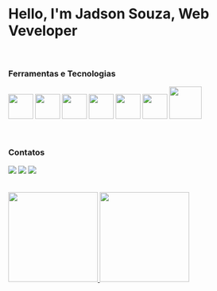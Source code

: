 <h1> Hello, I'm Jadson Souza, Web Veveloper </h1> <br>

<h3> Ferramentas e Tecnologias </h3>

<img src="https://cdn.jsdelivr.net/gh/devicons/devicon/icons/javascript/javascript-original.svg" width="50" height="50" /> <img src="https://cdn.jsdelivr.net/gh/devicons/devicon/icons/react/react-original-wordmark.svg" width="50" height="50" /> <img src="https://cdn.jsdelivr.net/gh/devicons/devicon/icons/html5/html5-plain-wordmark.svg"  width="50" height="50" /> <img src="https://cdn.jsdelivr.net/gh/devicons/devicon/icons/css3/css3-original-wordmark.svg"  width="50" height="50" /> <img src="https://cdn.jsdelivr.net/gh/devicons/devicon/icons/firebase/firebase-plain-wordmark.svg"  width="50" height="50" /> <img src="https://cdn.jsdelivr.net/gh/devicons/devicon/icons/mongodb/mongodb-original-wordmark.svg"  width="50" height="50" /> <img src="https://cdn.jsdelivr.net/gh/devicons/devicon/icons/nodejs/nodejs-original-wordmark.svg"  width="65" height="65" />

<br>

<h3> Contatos </h3>

<div>
  <a href="https://www.linkedin.com/in/jadson-souza-a6a130224/" target="_blank"><img src="https://img.shields.io/badge/-LinkedIn-%230077B5?style=for-the-badge&logo=linkedin&logoColor=white" target="_blank"></a>  
  <a href="https://instagram.com/jadson.souzza/" target="_blank"><img src="https://img.shields.io/badge/-Instagram-%23E4405F?style=for-the-badge&logo=instagram&logoColor=white" target="_blank"></a>
  <a href = "mailto:contato@jadsonsouza.19@hotmail.com"><img src="https://img.shields.io/badge/Gmail-D14836?style=for-the-badge&logo=gmail&logoColor=white" target="_blank"></a>
  </div>
  <br><br>
  
  <div>
<a href="https://github.com/seu-usuário-aqui">
<img height="180em" src="https://github-readme-stats.vercel.app/api/top-langs/?username=Jadson-19&layout=compact&langs_count=7&theme=dracula"/>
<img height="180em" src="https://github-readme-stats.vercel.app/api?username=Jadson-19&show_icons=true&theme=dracula&include_all_commits=true&count_private=true"/>
</div>
